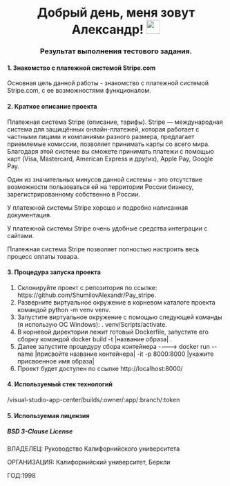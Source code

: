 <h1 align="center">Добрый день, меня зовут Александр!</a> 
<img src="https://github.com/blackcater/blackcater/raw/main/images/Hi.gif" height="32"/></h1>
<h3 align="center">Результат выполнения тестового задания.</h3>

<div>
    <h4><a name='Название проекта'>1. Знакомство с платежной системой Stripe.com</a></h4>
</div>
<p>Основная цель данной работы - знакомство с платежной системой Stripe.com, с ее возможностями функционалом.</p>

<div>
    <h4><a name='Описание проекта'>2. Краткое описание проекта</a></h4>
</div>
<p>Платежная система Stripe (описание, тарифы). Stripe — международная система для защищённых онлайн-платежей, которая работает с частными лицами и компаниями разного размера, предлагает приемлемые комиссии, позволяет принимать карты со всего мира. Благодаря этой системе вы сможете принимать платежи с помощью карт (Visa, Mastercard, American Express и других), Apple Pay, Google Pay.</p>
<p>Один из значительных минусов данной системы - это отсутствие возможности пользоваться ей на территории России бизнесу, зарегистрированному собственно в России.</p>
<p>У платежной системы Stripe хорошо и подробно написанная документация.</p>
<p>У платежной системы Stripe очень удобные средства интеграции с сайтами.</p>
<p>Платежная система Stripe позволяет полностью настроить весь процесс оплаты товара.</p>
<div>
    <h4><a name='Запуск проекта'>3. Процедура запуска проекта</a></h4>
</div>
<div>
    <ol>
        <li>Склонируйте проект с репозитория по ссылке: https://github.com/ShumilovAlexandr/Pay_stripe.</li>
        <li>Разверните виртуальное окружение в корневом каталоге проекта командой python -m venv venv.</li>
        <li>Запустите виртуальное окружение с помощью следующей команды (я использую ОС Windows): . venv/Scripts/activate.</li>
        <li>В корневой директории лежит готовый Dockerfile, запустите его сборку командой docker build -t |название образа| .</li>
        <li>Далее запустите процедуру сбора контейнера ----> docker run --name |присвойте название контейнера| -it -p 8000:8000 |укажите присвоенное имя образа|</li>
        <li>Проект будет доступен по ссылке http://localhost:8000/</li>
    </ol>
</div>
<div>
    <h4><a name='Технологии'>4. Используемый стек технологий</a></h4>
</div>
	/visual-studio-app-center/builds/:owner/:app/:branch/:token
<div>
    <h4><a name='Лицензия'>5. Используемая лицензия</a></h4>
</div>
<div>
    <h5>BSD 3-Clause License</h5>
    <p>ВЛАДЕЛЕЦ: Руководство Калифорнийского университета</p>
    <p>ОРГАНИЗАЦИЯ: Калифорнийский университет, Беркли</p>
    <p>ГОД:1998</p>
</div>
